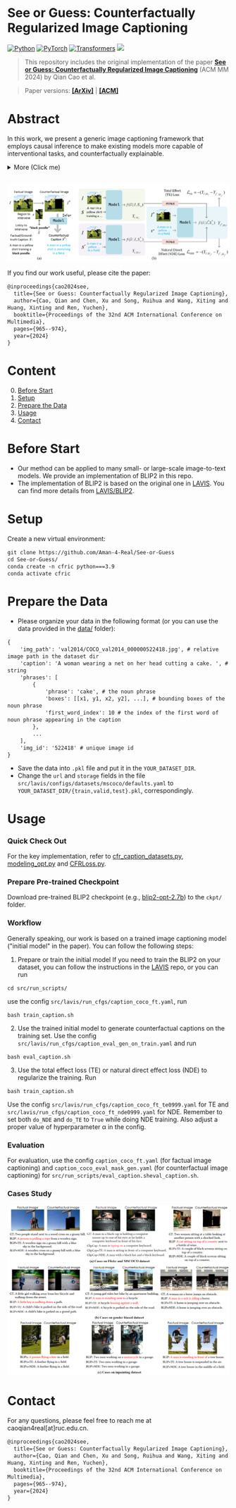 # See or Guess: Counterfactually Regularized Image Captioning

[![Python](https://img.shields.io/badge/Python-3.9-blue.svg)](#Python)
[![PyTorch](https://img.shields.io/badge/PyTorch-2.2.1-green.svg)](#PyTorch)
[![Transformers](https://img.shields.io/badge/Transformers-4.34.0-orange.svg)](#Transformers)
![](https://img.shields.io/github/last-commit/Aman-4-Real/See-or-Guess?color=white) 



> This repository includes the original implementation of the paper **[See or Guess: Counterfactually Regularized Image Captioning](https://arxiv.org/pdf/2408.16809)** (ACM MM 2024) by Qian Cao et al.

> Paper versions: **[[ArXiv]](https://arxiv.org/pdf/2408.16809)** | **[[ACM]](https://dl.acm.org/doi/10.1145/3664647.3681458)**


# Abstract
In this work, we present a generic image captioning framework that employs causal inference to make existing models more capable of interventional tasks, and counterfactually explainable.
<details> 
<summary> More (Click me) </summary>
Our approach includes two variants leveraging either total effect or natural direct effect.
Integrating them into the training process enables models to handle counterfactual scenarios, increasing their generalizability.
Extensive experiments on various datasets show that our method effectively reduces hallucinations and improves the model's faithfulness to images, demonstrating high portability across both small-scale and large-scale image-to-text models.
</details><br>

![](assets/framework.png)
<br>


If you find our work useful, please cite the paper:
```
@inproceedings{cao2024see,
  title={See or Guess: Counterfactually Regularized Image Captioning},
  author={Cao, Qian and Chen, Xu and Song, Ruihua and Wang, Xiting and Huang, Xinting and Ren, Yuchen},
  booktitle={Proceedings of the 32nd ACM International Conference on Multimedia},
  pages={965--974},
  year={2024}
}
```




# Content
0. [Before Start](#before-start)
1. [Setup](#setup)
2. [Prepare the Data](#prepare-the-data)
3. [Usage](#usage)
4. [Contact](#contact)



# Before Start
- Our method can be applied to many small- or large-scale image-to-text models. We provide an implementation of BLIP2 in this repo.
- The implementation of BLIP2 is based on the original one in [LAVIS](https://github.com/salesforce/LAVIS). You can find more details from [LAVIS/BLIP2](https://github.com/salesforce/LAVIS/tree/main/projects/blip2).



# Setup
Create a new virtual environment:
```
git clone https://github.com/Aman-4-Real/See-or-Guess
cd See-or-Guess/
conda create -n cfric python===3.9
conda activate cfric
```



# Prepare the Data
- Please organize your data in the following format (or you can use the data provided in the [data/](data/) folder):
```
{
    'img_path': 'val2014/COCO_val2014_000000522418.jpg', # relative image path in the dataset dir
    'caption': 'A woman wearing a net on her head cutting a cake. ', # string
    'phrases': [
        {
            'phrase': 'cake', # the noun phrase
            'boxes': [[x1, y1, x2, y2], ...], # bounding boxes of the noun phrase
            'first_word_index': 10 # the index of the first word of noun phrase appearing in the caption
        },
        ...
    ],
    'img_id': '522418' # unique image id
}
```
- Save the data into `.pkl` file and put it in the `YOUR_DATASET_DIR`.
- Change the `url` and `storage` fields in the file `src/lavis/configs/datasets/mscoco/defaults.yaml` to `YOUR_DATASET_DIR/{train,valid,test}.pkl`, correspondingly.


# Usage

### Quick Check Out
For the key implementation, refer to [cfr_caption_datasets.py](src/lavis/datasets/datasets/cfr_caption_datasets.py), [modeling_opt.py](src/lavis/transformers_v4p34_local/models/opt/modeling_opt.py) and [CFRLoss.py](src/lavis/transformers_v4p34_local/models/opt/CFRLoss.py).




### Prepare Pre-trained Checkpoint
Download pre-trained BLIP2 checkpoint (e.g., [blip2-opt-2.7b](https://huggingface.co/Salesforce/blip2-opt-2.7b)) to the `ckpt/` folder.




### Workflow
Generally speaking, our work is based on a trained image captioning model ("initial model" in the paper). You can follow the following steps:

1. Prepare or train the initial model
If you need to train the BLIP2 on your dataset, you can follow the instructions in the [LAVIS](https://github.com/salesforce/LAVIS) repo, or you can run 
```
cd src/run_scripts/
```
use the config `src/lavis/run_cfgs/caption_coco_ft.yaml`, run
```
bash train_caption.sh
```

2. Use the trained initial model to generate counterfactual captions on the training set. Use the config `src/lavis/run_cfgs/caption_eval_gen_on_train.yaml` and run
```
bash eval_caption.sh
```

3. Use the total effect loss (TE) or natural direct effect loss (NDE) to regularize the training. Run
```
bash train_caption.sh
```
Use the config `src/lavis/run_cfgs/caption_coco_ft_te0999.yaml` for TE and `src/lavis/run_cfgs/caption_coco_ft_nde0999.yaml` for NDE. Remember to set both `do_NDE` and `do_TE` to `True` while doing NDE training. Also adjust a proper value of hyperparameter α in the config.



### Evaluation
For evaluation, use the config `caption_coco_ft.yaml` (for factual image captioning) and `caption_coco_eval_mask_gen.yaml` (for counterfactual image captioning) for `src/run_scripts/eval_caption.sheval_caption.sh`.


### Cases Study
![](assets/cases.png)
<br>




# Contact
For any questions, please feel free to reach me at caoqian4real[at]ruc.edu.cn.

```
@inproceedings{cao2024see,
  title={See or Guess: Counterfactually Regularized Image Captioning},
  author={Cao, Qian and Chen, Xu and Song, Ruihua and Wang, Xiting and Huang, Xinting and Ren, Yuchen},
  booktitle={Proceedings of the 32nd ACM International Conference on Multimedia},
  pages={965--974},
  year={2024}
}
```

